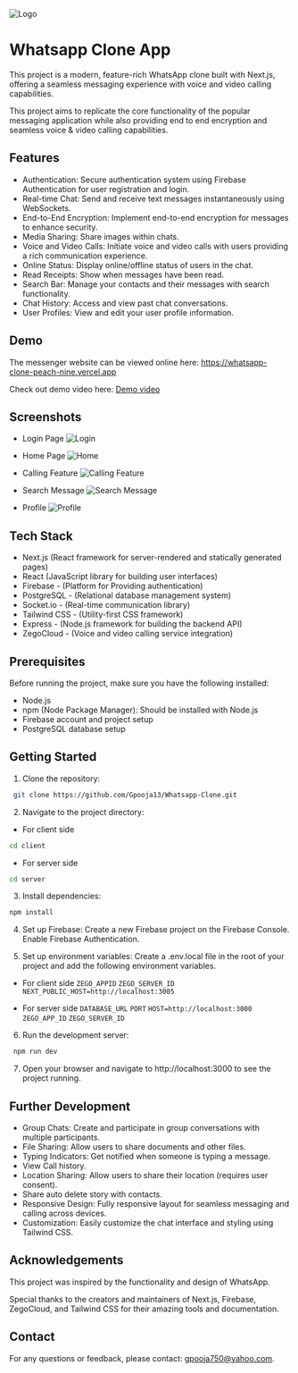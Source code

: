 
![Logo](https://res.cloudinary.com/cloudtrial/image/upload/v1715092003/logo-whatsapp-transparent-background-22_zytltr.png)

# Whatsapp Clone App

This project is a modern, feature-rich WhatsApp clone built with Next.js, offering a seamless messaging experience with voice and video calling capabilities.

This project aims to replicate the core functionality of the popular messaging application while also providing end to end encryption and seamless voice & video calling capabilities.

## Features

- Authentication: Secure authentication system using Firebase Authentication for user registration and login. 
- Real-time Chat: Send and receive text messages instantaneously using WebSockets.
- End-to-End Encryption: Implement end-to-end encryption for messages to enhance security.
- Media Sharing: Share images within chats.
- Voice and Video Calls: Initiate voice and video calls with users providing a rich communication experience.
- Online Status: Display online/offline status of users in the chat.
- Read Receipts: Show when messages have been read.
- Search Bar: Manage your contacts and their messages with search functionality.
- Chat History: Access and view past chat conversations.
- User Profiles: View and edit your user profile information.

## Demo

The messenger website can be viewed online here:
https://whatsapp-clone-peach-nine.vercel.app

Check out demo video here: [Demo video](https://res.cloudinary.com/cloudtrial/video/upload/v1715411726/InShot_20240510_130024063_qgchjr.mp4)

## Screenshots

- Login Page
![Login](https://res.cloudinary.com/cloudtrial/image/upload/v1715094660/Screenshot_227_ptqst4.png)

- Home Page
![Home](https://res.cloudinary.com/cloudtrial/image/upload/v1715094662/Screenshot_225_pdxsbw.png)

- Calling Feature
![Calling Feature](https://res.cloudinary.com/cloudtrial/image/upload/v1715094663/Screenshot_229_zw7crm.png)

- Search Message
![Search Message](https://res.cloudinary.com/cloudtrial/image/upload/v1715094661/Screenshot_233_zulm6g.png)

- Profile
![Profile](https://res.cloudinary.com/cloudtrial/image/upload/v1715094661/Screenshot_232_hnohwl.png)

## Tech Stack

- Next.js (React framework for server-rendered and statically generated pages)
- React (JavaScript library for building user interfaces)
- Firebase - (Platform for Providing authentication)
- PostgreSQL - (Relational database management system)
- Socket.io - (Real-time communication library)
- Tailwind CSS - (Utility-first CSS framework)
- Express - (Node.js framework for building the backend API)
- ZegoCloud - (Voice and video calling service integration)


## Prerequisites

Before running the project, make sure you have the following installed:

- Node.js
- npm (Node Package Manager): Should be installed with Node.js
- Firebase account and project setup
- PostgreSQL database setup

## Getting Started

1. Clone the repository: 
```bash
 git clone https://github.com/Gpooja13/Whatsapp-Clone.git
```

2. Navigate to the project directory:
- For client side
```bash
cd client 
```
- For server side
```bash
cd server 
```

3. Install dependencies: 
```bash
npm install
```
4. Set up Firebase: 
Create a new Firebase project on the Firebase Console.
Enable Firebase Authentication.

5. Set up environment variables: 
Create a .env.local file in the root of your project and add the following environment variables.

- For client side
`ZEGO_APPID`
`ZEGO_SERVER_ID`
`NEXT_PUBLIC_HOST=http://localhost:3005`

- For server side
`DATABASE_URL`
`PORT`
`HOST=http://localhost:3000`
`ZEGO_APP_ID`
`ZEGO_SERVER_ID`

6. Run the development server: 
```bash
 npm run dev
```

7. Open your browser and navigate to http://localhost:3000 to see the project running.

## Further Development

- Group Chats: Create and participate in group conversations with multiple participants.
- File Sharing: Allow users to share documents and other files.
- Typing Indicators: Get notified when someone is typing a message.
- View Call history.
- Location Sharing: Allow users to share their location (requires user consent).
- Share auto delete story with contacts.
- Responsive Design: Fully responsive layout for seamless messaging and calling across devices.
- Customization: Easily customize the chat interface and styling using Tailwind CSS.

## Acknowledgements

This project was inspired by the functionality and design of WhatsApp.

Special thanks to the creators and maintainers of Next.js, Firebase, ZegoCloud, and Tailwind CSS for their amazing tools and documentation.

## Contact

For any questions or feedback, please contact: gpooja750@yahoo.com.



